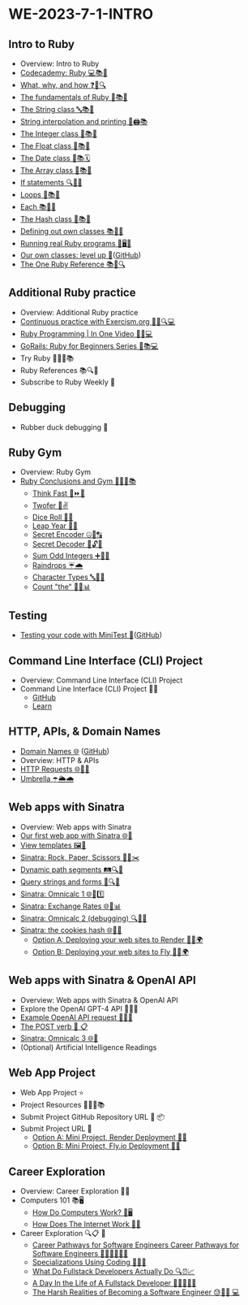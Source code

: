 # WE-2023-7-1-INTRO

## Intro to Ruby
- Overview: Intro to Ruby
- [Codecademy: Ruby 💻📚🔴](https://www.codecademy.com/learn/learn-ruby)
- [What, why, and how ❓🤔🔍](https://learn.firstdraft.com/lessons/8)
- [The fundamentals of Ruby 💎📚🧐](https://learn.firstdraft.com/lessons/67)
- [The String class 🔤📚🧵](https://learn.firstdraft.com/lessons/69)
- [String interpolation and printing 🧵🖨️📚](https://learn.firstdraft.com/lessons/113)
- [The Integer class 🧮📚🔢](https://learn.firstdraft.com/lessons/70)
- [The Float class 🌊📚🔢](https://learn.firstdraft.com/lessons/71)
- [The Date class 📆📚🗓️](https://learn.firstdraft.com/lessons/72)
- [The Array class 🧮📚🔢](https://learn.firstdraft.com/lessons/73)
- [If statements 🔍📜🔀](https://learn.firstdraft.com/lessons/74)
- [Loops 🔄📚🔁](https://learn.firstdraft.com/lessons/75)
- [Each 📚🔄🔁](https://learn.firstdraft.com/lessons/76)
- [The Hash class 🔑📚📖](https://learn.firstdraft.com/lessons/77)
- [Defining out own classes 📚🧩🆕](https://learn.firstdraft.com/lessons/78)
- [Running real Ruby programs 🚀🖥️📜](https://learn.firstdraft.com/lessons/80)
- [Our own classes: level up 🍄](https://learn.firstdraft.com/lessons/286-our-own-classes-level-up)([GitHub](https://github.com/appdev-lessons/bp-debug-our-own-classes-level-up))
- [The One Ruby Reference 📚💎🔍](https://learn.firstdraft.com/lessons/33-the-one-ruby-reference)

## Additional Ruby practice
- Overview: Additional Ruby practice
- [Continuous practice with Exercism.org 🏋️‍♂️🔍💻](https://exercism.org)
- [Ruby Programming | In One Video 🎥🧐💻](https://www.edu-apps.org/lti_public_resources/launch?driver=youtube&remote_id=8wZ2ZD--VTk)
- [GoRails: Ruby for Beginners Series 🚂📚💻](https://gorails.com/series/ruby-for-beginners)
- Try Ruby 💎👩‍💻📚
- Ruby References 📚🔍💎
- Subscribe to Ruby Weekly 💎

## Debugging
- Rubber duck debugging 🦆

## Ruby Gym
- Overview: Ruby Gym
- [Ruby Conclusions and Gym 💎🏋️‍♂️📚](https://learn.firstdraft.com/lessons/20)
  - [Think Fast 🧠⏩💭](https://learn.firstdraft.com/lessons/82)
  - [Twofer 🤝✌️](https://learn.firstdraft.com/lessons/83)
  - [Dice Roll 🎲🔄](https://learn.firstdraft.com/lessons/84)
  - [Leap Year 🦘📅](https://learn.firstdraft.com/lessons/88)
  - [Secret Encoder 🤐🔐🔠](https://learn.firstdraft.com/lessons/86)
  - [Secret Decoder 🤫🔓🔡](https://learn.firstdraft.com/lessons/87)
  - [Sum Odd Integers ➕🧮🔢](https://learn.firstdraft.com/lessons/91)
  - [Raindrops ☔🌧️](https://learn.firstdraft.com/lessons/89)
  - [Character Types 🔤🧐🔢](https://learn.firstdraft.com/lessons/85)
  - [Count "the" 🔡🔢📊](https://learn.firstdraft.com/lessons/90)

## Testing
- [Testing your code with MiniTest 🧪](https://learn.firstdraft.com/lessons/292-minitest)([GitHub](https://github.com/appdev-lessons/minitest))

## Command Line Interface (CLI) Project
- Overview: Command Line Interface (CLI) Project
- Command Line Interface (CLI) Project 🧑‍💻
  - [GitHub](https://github.com/DPI-WE/command-line-interface-project)
  - [Learn](https://learn.firstdraft.com/lessons/419-command-line-interface-project)

## HTTP, APIs, & Domain Names
- [Domain Names 🌐](https://learn.firstdraft.com/lessons/313-domain-names) ([GitHub](https://github.com/appdev-lessons/domain-names?tab=readme-ov-file))
- Overview: HTTP & APIs
- [HTTP Requests 🌐📡🔗](https://learn.firstdraft.com/lessons/98)
- [Umbrella ☂️🌦️🌧️](https://learn.firstdraft.com/lessons/104)

## Web apps with Sinatra
- Overview: Web apps with Sinatra
- [Our first web app with Sinatra 🌐🎩](https://learn.firstdraft.com/lessons/103)
- [View templates 🖼️📁](https://learn.firstdraft.com/lessons/105)
- [Sinatra: Rock, Paper, Scissors 🎸📄✂️](https://learn.firstdraft.com/lessons/99)
- [Dynamic path segments 🛤️🔍🔄](https://learn.firstdraft.com/lessons/111)
- [Query strings and forms 📝🔍📄](https://learn.firstdraft.com/lessons/102)
- [Sinatra: Omnicalc 1 🌐🧮1️⃣](https://learn.firstdraft.com/lessons/100)
- [Sinatra: Exchange Rates 🌐💱📊](https://learn.firstdraft.com/lessons/101)
- [Sinatra: Omnicalc 2 (debugging) 🔍🧮🔧](https://learn.firstdraft.com/lessons/112)
- [Sinatra: the cookies hash 🌐🍪🔐](https://learn.firstdraft.com/lessons/117)
  - [Option A: Deploying your web sites to Render 🚀🌐🌍](https://learn.firstdraft.com/lessons/114)
  - [Option B: Deploying your web sites to Fly 🚀🌐🌍](https://learn.firstdraft.com/lessons/107)

## Web apps with Sinatra & OpenAI API
- Overview: Web apps with Sinatra & OpenAI API
- Explore the OpenAI GPT-4 API 🚀🧠🌐
- [Example OpenAI API request 🚀🧠🌐](https://learn.firstdraft.com/lessons/121)
- [The POST verb 📌 📋](https://learn.firstdraft.com/lessons/115)
- [Sinatra: Omnicalc 3 🌐🧮](https://learn.firstdraft.com/lessons/118)
- (Optional) Artificial Intelligence Readings

## Web App Project
- Web App Project ⭐
- Project Resources 💎👩‍💻📚
- Submit Project GitHub Repository URL 🔗 📦
- Submit Project URL 🔗
  - [Option A: Mini Project, Render Deployment 🚀🌐](https://learn.firstdraft.com/lessons/114)
  - [Option B: Mini Project, Fly.io Deployment 🚀🌐](https://learn.firstdraft.com/lessons/107)

## Career Exploration
- Overview: Career Exploration 🚀🔎
- Computers 101 📚🖥️
  - [How Do Computers Work? 🤔🖥️](https://www.youtube.com/watch?v=mCq8-xTH7jA)
  - [How Does The Internet Work 🤔🌐](https://www.youtube.com/watch?v=7_LPdttKXPc)
- Career Exploration 🔍📋 🚀
  - [Career Pathways for Software Engineers Career Pathways for Software Engineers 💼🚀👩‍💻👨‍💻](https://www.indeed.com/career-advice/finding-a-job/software-engineer-career-paths)
  - [Specializations Using Coding 🚀👨‍💻](https://www.youtube.com/watch?v=_o-h4OzjDCg)
  - [What Do Fullstack Developers Actually Do 🔍⏰📈](https://www.youtube.com/watch?v=9GHtSbRX3dY)
  - [A Day In the Life of A Fullstack Developer 👩‍💻🌟👨‍💻](https://www.youtube.com/watch?v=Q7xFiXahrBM&t=2s)
  - [The Harsh Realities of Becoming a Software Engineer 😓👨‍💻 💻](https://www.youtube.com/watch?v=Ws6zCMdp9Es)